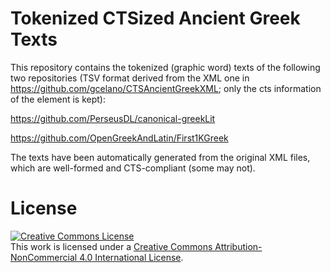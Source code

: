 # Tokenized CTSized Ancient Greek Texts

This repository contains the tokenized (graphic word) texts of the following two repositories (TSV format derived from the XML one in
https://github.com/gcelano/CTSAncientGreekXML; only the cts information of the <text> element is kept):

https://github.com/PerseusDL/canonical-greekLit

https://github.com/OpenGreekAndLatin/First1KGreek

The texts have been automatically generated from the original XML files, which are well-formed and CTS-compliant (some may not).

# License
<a rel="license" href="http://creativecommons.org/licenses/by-nc/4.0/"><img alt="Creative Commons License" style="border-width:0" src="https://i.creativecommons.org/l/by-nc/4.0/88x31.png" /></a><br />This work is licensed under a <a rel="license" href="http://creativecommons.org/licenses/by-nc/4.0/">Creative Commons Attribution-NonCommercial 4.0 International License</a>.
